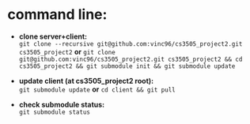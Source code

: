 # command line:
* **clone server+client:**  
`git clone --recursive git@github.com:vinc96/cs3505_project2.git cs3505_project2` **or** `git clone git@github.com:vinc96/cs3505_project2.git cs3505_project2 && cd cs3505_project2 && git submodule init && git submodule update`  

* **update client (at cs3505_project2 root):**  
`git submodule update` **or** `cd client && git pull`  

* **check submodule status:**  
`git submodule status`
